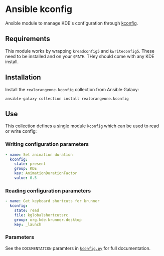 # Ansible kconfig

Ansible module to manage KDE's configuration through [kconfig](https://develop.kde.org/docs/use/configuration/introduction/).

## Requirements

This module works by wrapping `kreadconfig5` and `kwriteconfig5`. These need to be installed and on your `$PATH`. THey should come with any KDE install.


## Installation

Install the `realorangeone.kconfig` collection from Ansible Galaxy:

```
ansible-galaxy collection install realorangeone.kconfig
```

## Use

This collection defines a single module `kconfig` which can be used to read or write config:

### Writing configuration parameters

```yaml
- name: Set animation duration
  kconfig:
    state: present
    group: KDE
    key: AnimationDurationFactor
    value: 0.5
```

### Reading configuration parameters

```yaml
- name: Get keyboard shortcuts for krunner
  kconfig:
    state: read
    file: kglobalshortcutsrc
    group: org.kde.krunner.desktop
    key: _launch
```

### Parameters

See the `DOCUMENTATION` paramters in [`kconfig.py`](./plugins/modules/kconfig.py) for full documentation.
